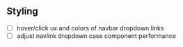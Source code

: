 ## Styling

-   [ ] hover/click ux and colors of navbar dropdown links
-   [ ] adjust navlink dropdown case component performance
